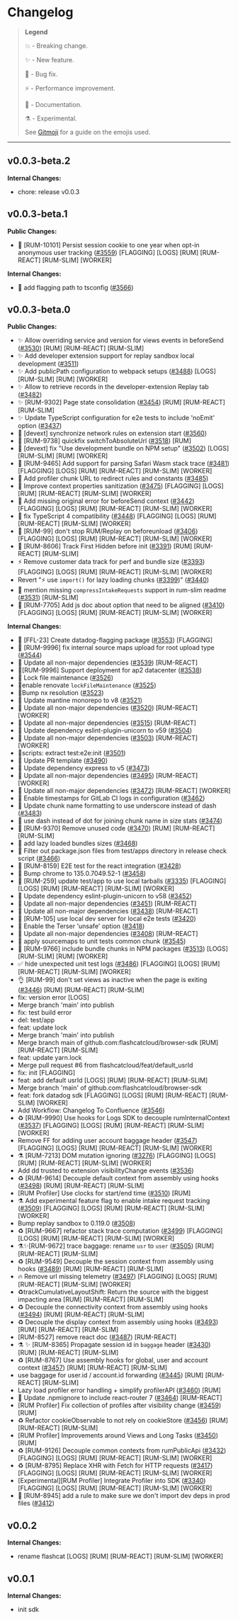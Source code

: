 # Changelog

> **Legend**
>
> 💥 - Breaking change.
>
> ✨ - New feature.
>
> 🐛 - Bug fix.
>
> ⚡️ - Performance improvement.
>
> 📝 - Documentation.
>
> ⚗ - Experimental.
>
> See [Gitmoji](https://gitmoji.dev/) for a guide on the emojis used.

---

## v0.0.3-beta.2

**Internal Changes:**

- chore: release v0.0.3

## v0.0.3-beta.1

**Public Changes:**

- 🐛 [RUM-10101] Persist session cookie to one year when opt-in anonymous user tracking ([#3559](https://github.com/DataDog/browser-sdk/pull/3559)) [FLAGGING] [LOGS] [RUM] [RUM-REACT] [RUM-SLIM] [WORKER]

**Internal Changes:**

- 🔧 add flagging path to tsconfig ([#3566](https://github.com/DataDog/browser-sdk/pull/3566))

## v0.0.3-beta.0

**Public Changes:**

- ✨ Allow overriding service and version for views events in beforeSend ([#3530](https://github.com/DataDog/browser-sdk/pull/3530)) [RUM] [RUM-REACT] [RUM-SLIM]
- ✨ Add developer extension support for replay sandbox local development ([#3511](https://github.com/DataDog/browser-sdk/pull/3511))
- ✨ Add publicPath configuration to webpack setups ([#3488](https://github.com/DataDog/browser-sdk/pull/3488)) [LOGS] [RUM-SLIM] [RUM] [WORKER]
- ✨ Allow to retrieve records in the developer-extension Replay tab ([#3482](https://github.com/DataDog/browser-sdk/pull/3482))
- ✨ [RUM-9302] Page state consolidation ([#3454](https://github.com/DataDog/browser-sdk/pull/3454)) [RUM] [RUM-REACT] [RUM-SLIM]
- ✨ Update TypeScript configuration for e2e tests to include 'noEmit' option ([#3437](https://github.com/DataDog/browser-sdk/pull/3437))
- 🐛 [devext] synchronize network rules on extension start ([#3560](https://github.com/DataDog/browser-sdk/pull/3560))
- 🐛 [RUM-9738] quickfix switchToAbsoluteUrl ([#3518](https://github.com/DataDog/browser-sdk/pull/3518)) [RUM]
- 🐛 [devext] fix "Use development bundle on NPM setup" ([#3502](https://github.com/DataDog/browser-sdk/pull/3502)) [LOGS] [RUM-SLIM] [RUM] [WORKER]
- 🐛 [RUM-9465] Add support for parsing Safari Wasm stack trace ([#3481](https://github.com/DataDog/browser-sdk/pull/3481)) [FLAGGING] [LOGS] [RUM] [RUM-REACT] [RUM-SLIM] [WORKER]
- 🐛 Add profiler chunk URL to redirect rules and constants ([#3485](https://github.com/DataDog/browser-sdk/pull/3485))
- 🐛 Improve context properties sanitization ([#3475](https://github.com/DataDog/browser-sdk/pull/3475)) [FLAGGING] [LOGS] [RUM] [RUM-REACT] [RUM-SLIM] [WORKER]
- 🐛 Add missing original error for beforeSend context ([#3442](https://github.com/DataDog/browser-sdk/pull/3442)) [FLAGGING] [LOGS] [RUM] [RUM-REACT] [RUM-SLIM] [WORKER]
- 🐛 fix TypeScript 4 compatibility ([#3448](https://github.com/DataDog/browser-sdk/pull/3448)) [FLAGGING] [LOGS] [RUM] [RUM-REACT] [RUM-SLIM] [WORKER]
- 🐛 [RUM-99] don't stop RUM/Replay on beforeunload ([#3406](https://github.com/DataDog/browser-sdk/pull/3406)) [FLAGGING] [LOGS] [RUM] [RUM-REACT] [RUM-SLIM] [WORKER]
- 🐛 [RUM-8606] Track First Hidden before init ([#3391](https://github.com/DataDog/browser-sdk/pull/3391)) [RUM] [RUM-REACT] [RUM-SLIM]
- ⚡️ Remove customer data track for perf and bundle size ([#3393](https://github.com/DataDog/browser-sdk/pull/3393)) [FLAGGING] [LOGS] [RUM] [RUM-REACT] [RUM-SLIM] [WORKER]
- Revert "⚡️ use `import()` for lazy loading chunks ([#3399](https://github.com/DataDog/browser-sdk/pull/3399))" ([#3440](https://github.com/DataDog/browser-sdk/pull/3440))
- 📝 mention missing `compressIntakeRequests` support in rum-slim readme ([#3531](https://github.com/DataDog/browser-sdk/pull/3531)) [RUM-SLIM]
- 📝 [RUM-7705] Add js doc about option that need to be aligned ([#3410](https://github.com/DataDog/browser-sdk/pull/3410)) [FLAGGING] [LOGS] [RUM] [RUM-REACT] [RUM-SLIM] [WORKER]

**Internal Changes:**

- 👷 [FFL-23] Create datadog-flagging package ([#3553](https://github.com/DataDog/browser-sdk/pull/3553)) [FLAGGING]
- 👷️ [RUM-9996] fix internal source maps upload for root upload type ([#3544](https://github.com/DataDog/browser-sdk/pull/3544))
- 👷 Update all non-major dependencies ([#3539](https://github.com/DataDog/browser-sdk/pull/3539)) [RUM-REACT]
- 👷️[RUM-9996] Support deployment for ap2 datacenter ([#3538](https://github.com/DataDog/browser-sdk/pull/3538))
- 👷 Lock file maintenance ([#3526](https://github.com/DataDog/browser-sdk/pull/3526))
- 👷️enable renovate `lockFileMaintenance` ([#3525](https://github.com/DataDog/browser-sdk/pull/3525))
- 👷️Bump nx resolution ([#3523](https://github.com/DataDog/browser-sdk/pull/3523))
- 👷 Update mantine monorepo to v8 ([#3521](https://github.com/DataDog/browser-sdk/pull/3521))
- 👷 Update all non-major dependencies ([#3520](https://github.com/DataDog/browser-sdk/pull/3520)) [RUM-REACT] [WORKER]
- 👷 Update all non-major dependencies ([#3515](https://github.com/DataDog/browser-sdk/pull/3515)) [RUM-REACT]
- 👷 Update dependency eslint-plugin-unicorn to v59 ([#3504](https://github.com/DataDog/browser-sdk/pull/3504))
- 👷 Update all non-major dependencies ([#3503](https://github.com/DataDog/browser-sdk/pull/3503)) [RUM-REACT] [WORKER]
- 👷️scripts: extract test:e2e:init ([#3501](https://github.com/DataDog/browser-sdk/pull/3501))
- 👷 Update PR template ([#3490](https://github.com/DataDog/browser-sdk/pull/3490))
- 👷 Update dependency express to v5 ([#3473](https://github.com/DataDog/browser-sdk/pull/3473))
- 👷 Update all non-major dependencies ([#3495](https://github.com/DataDog/browser-sdk/pull/3495)) [RUM-REACT] [WORKER]
- 👷 Update all non-major dependencies ([#3472](https://github.com/DataDog/browser-sdk/pull/3472)) [RUM-REACT] [WORKER]
- 👷 Enable timestamps for GitLab CI logs in configuration ([#3462](https://github.com/DataDog/browser-sdk/pull/3462))
- 👷 Update chunk name formatting to use underscore instead of dash ([#3483](https://github.com/DataDog/browser-sdk/pull/3483))
- 👷 use dash instead of dot for joining chunk name in size stats ([#3474](https://github.com/DataDog/browser-sdk/pull/3474))
- 👷 [RUM-9370] Remove unused code ([#3470](https://github.com/DataDog/browser-sdk/pull/3470)) [RUM] [RUM-REACT] [RUM-SLIM]
- 👷 add lazy loaded bundles sizes ([#3468](https://github.com/DataDog/browser-sdk/pull/3468))
- 👷 Filter out package.json files from test/apps directory in release check script ([#3466](https://github.com/DataDog/browser-sdk/pull/3466))
- 👷 [RUM-8159] E2E test for the react integration ([#3428](https://github.com/DataDog/browser-sdk/pull/3428))
- 👷 Bump chrome to 135.0.7049.52-1 ([#3458](https://github.com/DataDog/browser-sdk/pull/3458))
- 👷 [RUM-259] update test/app to use local tarballs ([#3335](https://github.com/DataDog/browser-sdk/pull/3335)) [FLAGGING] [LOGS] [RUM] [RUM-REACT] [RUM-SLIM] [WORKER]
- 👷 Update dependency eslint-plugin-unicorn to v58 ([#3452](https://github.com/DataDog/browser-sdk/pull/3452))
- 👷 Update all non-major dependencies ([#3451](https://github.com/DataDog/browser-sdk/pull/3451)) [RUM-REACT]
- 👷 Update all non-major dependencies ([#3438](https://github.com/DataDog/browser-sdk/pull/3438)) [RUM-REACT]
- 👷 [RUM-105] use local dev server for local e2e tests ([#3420](https://github.com/DataDog/browser-sdk/pull/3420))
- 👷 Enable the Terser 'unsafe' option ([#3418](https://github.com/DataDog/browser-sdk/pull/3418))
- 👷 Update all non-major dependencies ([#3408](https://github.com/DataDog/browser-sdk/pull/3408)) [RUM-REACT]
- 🔧 apply sourcemaps to unit tests common chunk ([#3545](https://github.com/DataDog/browser-sdk/pull/3545))
- 🔧 [RUM-9766] include bundle chunks in NPM packages ([#3513](https://github.com/DataDog/browser-sdk/pull/3513)) [LOGS] [RUM-SLIM] [RUM] [WORKER]
- ✅ hide unexpected unit test logs ([#3486](https://github.com/DataDog/browser-sdk/pull/3486)) [FLAGGING] [LOGS] [RUM] [RUM-REACT] [RUM-SLIM] [WORKER]
- 👌 [RUM-99] don't set views as inactive when the page is exiting ([#3446](https://github.com/DataDog/browser-sdk/pull/3446)) [RUM] [RUM-REACT] [RUM-SLIM]
- fix: version error [LOGS]
- Merge branch 'main' into publish
- fix: test build error
- del: test/app
- feat: update lock
- Merge branch 'main' into publish
- Merge branch main of github.com:flashcatcloud/browser-sdk [RUM] [RUM-REACT] [RUM-SLIM]
- feat: update yarn.lock
- Merge pull request #6 from flashcatcloud/feat/default_usrId
- fix: init [FLAGGING]
- feat: add default usrId [LOGS] [RUM] [RUM-REACT] [RUM-SLIM]
- Merge branch 'main' of github.com:flashcatcloud/browser-sdk
- feat: fork datadog sdk [FLAGGING] [LOGS] [RUM] [RUM-REACT] [RUM-SLIM] [WORKER]
- Add Workflow: Changelog To Confluence ([#3546](https://github.com/DataDog/browser-sdk/pull/3546))
- ♻️ [RUM-9990] Use hooks for Logs SDK to decouple rumInternalContext ([#3537](https://github.com/DataDog/browser-sdk/pull/3537)) [FLAGGING] [LOGS] [RUM] [RUM-REACT] [RUM-SLIM] [WORKER]
- Remove FF for adding user account baggage header ([#3547](https://github.com/DataDog/browser-sdk/pull/3547)) [FLAGGING] [LOGS] [RUM] [RUM-REACT] [RUM-SLIM] [WORKER]
- ⚗ [RUM-7213] DOM mutation ignoring ([#3276](https://github.com/DataDog/browser-sdk/pull/3276)) [FLAGGING] [LOGS] [RUM] [RUM-REACT] [RUM-SLIM] [WORKER]
- Add dd trusted to extension visibilityChange events ([#3536](https://github.com/DataDog/browser-sdk/pull/3536))
- ♻️ [RUM-9614] Decouple default context from assembly using hooks ([#3498](https://github.com/DataDog/browser-sdk/pull/3498)) [RUM] [RUM-REACT] [RUM-SLIM]
- [RUM Profiler] Use clocks for start/end time ([#3510](https://github.com/DataDog/browser-sdk/pull/3510)) [RUM]
- ⚗ Add experimental feature flag to enable intake request tracking ([#3509](https://github.com/DataDog/browser-sdk/pull/3509)) [FLAGGING] [LOGS] [RUM] [RUM-REACT] [RUM-SLIM] [WORKER]
- Bump replay sandbox to 0.119.0 ([#3508](https://github.com/DataDog/browser-sdk/pull/3508))
- ♻️ [RUM-9667] refactor stack trace computation ([#3499](https://github.com/DataDog/browser-sdk/pull/3499)) [FLAGGING] [LOGS] [RUM] [RUM-REACT] [RUM-SLIM] [WORKER]
- ⚗️️✨️[RUM-9672] trace baggage: rename `usr` to `user` ([#3505](https://github.com/DataDog/browser-sdk/pull/3505)) [RUM] [RUM-REACT] [RUM-SLIM]
- ♻️ [RUM-9549] Decouple the session context from assembly using hooks ([#3489](https://github.com/DataDog/browser-sdk/pull/3489)) [RUM] [RUM-REACT] [RUM-SLIM]
- 🔥 Remove url missing telemetry ([#3497](https://github.com/DataDog/browser-sdk/pull/3497)) [FLAGGING] [LOGS] [RUM] [RUM-REACT] [RUM-SLIM] [WORKER]
- ♻️trackCumulativeLayoutShift: Return the source with the biggest impacting area [RUM] [RUM-REACT] [RUM-SLIM]
- ♻️ Decouple the connectivity context from assembly using hooks ([#3494](https://github.com/DataDog/browser-sdk/pull/3494)) [RUM] [RUM-REACT] [RUM-SLIM]
- ♻️ Decouple the display context from assembly using hooks ([#3493](https://github.com/DataDog/browser-sdk/pull/3493)) [RUM] [RUM-REACT] [RUM-SLIM]
- [RUM-8527] remove react doc ([#3487](https://github.com/DataDog/browser-sdk/pull/3487)) [RUM-REACT]
- ⚗️ ✨ [RUM-8365] Propagate session id in `baggage` header ([#3430](https://github.com/DataDog/browser-sdk/pull/3430)) [RUM] [RUM-REACT] [RUM-SLIM]
- ♻️ [RUM-8767] Use assembly hooks for global, user and account context ([#3457](https://github.com/DataDog/browser-sdk/pull/3457)) [RUM] [RUM-REACT] [RUM-SLIM]
- use baggage for user.id / account.id forwarding ([#3445](https://github.com/DataDog/browser-sdk/pull/3445)) [RUM] [RUM-REACT] [RUM-SLIM]
- Lazy load profiler error handling + simplify profilerAPI ([#3460](https://github.com/DataDog/browser-sdk/pull/3460)) [RUM]
- 🧹 Update .npmignore to include react-router 7 ([#3464](https://github.com/DataDog/browser-sdk/pull/3464)) [RUM-REACT]
- [RUM Profiler] Fix collection of profiles after visibility change ([#3459](https://github.com/DataDog/browser-sdk/pull/3459)) [RUM]
- ♻️ Refactor cookieObservable to not rely on cookieStore ([#3456](https://github.com/DataDog/browser-sdk/pull/3456)) [RUM] [RUM-REACT] [RUM-SLIM]
- [RUM Profiler] Improvements around Views and Long Tasks ([#3450](https://github.com/DataDog/browser-sdk/pull/3450)) [RUM]
- ♻️ [RUM-9126] Decouple common contexts from rumPublicApi ([#3432](https://github.com/DataDog/browser-sdk/pull/3432)) [FLAGGING] [LOGS] [RUM] [RUM-REACT] [RUM-SLIM] [WORKER]
- ♻️ [RUM-8795] Replace XHR with Fetch for HTTP requests ([#3417](https://github.com/DataDog/browser-sdk/pull/3417)) [FLAGGING] [LOGS] [RUM] [RUM-REACT] [RUM-SLIM] [WORKER]
- [Experimental][RUM Profiler] Integrate Profiler into SDK ([#3340](https://github.com/DataDog/browser-sdk/pull/3340)) [FLAGGING] [LOGS] [RUM] [RUM-REACT] [RUM-SLIM] [WORKER]
- 🚨 [RUM-8945] add a rule to make sure we don't import dev deps in prod files ([#3412](https://github.com/DataDog/browser-sdk/pull/3412))

## v0.0.2

**Internal Changes:**

- rename flashcat [LOGS] [RUM] [RUM-REACT] [RUM-SLIM] [WORKER]

## v0.0.1

**Internal Changes:**

- init sdk
